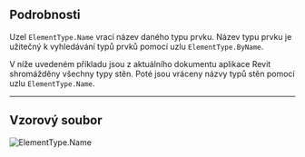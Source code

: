 ## Podrobnosti
Uzel `ElementType.Name` vrací název daného typu prvku. Název typu prvku je užitečný k vyhledávání typů prvků pomocí uzlu `ElementType.ByName`.

V níže uvedeném příkladu jsou z aktuálního dokumentu aplikace Revit shromážděny všechny typy stěn. Poté jsou vráceny názvy typů stěn pomocí uzlu `ElementType.Name`.
___
## Vzorový soubor

![ElementType.Name](./Revit.Elements.ElementType.Name_img.jpg)
